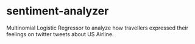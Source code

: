 # sentiment-analyzer
Multinomial Logistic Regressor to analyze how travellers expressed their feelings on twitter tweets about US Airline.
